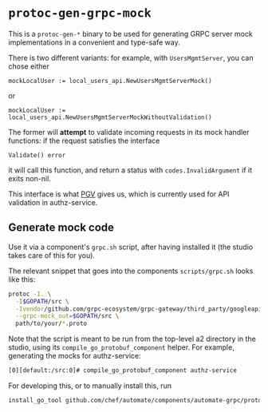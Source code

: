 # `protoc-gen-grpc-mock`

This is a `protoc-gen-*` binary to be used for generating GRPC server mock implementations
in a convenient and type-safe way.

There is two different variants: for example, with `UsersMgmtServer`, you can chose either

```
mockLocalUser := local_users_api.NewUsersMgmtServerMock()
```

or
```
mockLocalUser := local_users_api.NewUsersMgmtServerMockWithoutValidation()
```

The former will **attempt** to validate incoming requests in its mock handler functions:
if the request satisfies the interface

```
Validate() error
```

it will call this function, and return a status with `codes.InvalidArgument` if it exits non-nil.

This interface is what [PGV](https://github.com/lyft/protoc-gen-validate) gives us, which is currently used for API validation in authz-service.

## Generate mock code

Use it via a component's `grpc.sh` script, after having installed it
(the studio takes care of this for you).

The relevant snippet that goes into the components `scripts/grpc.sh` looks like this:

```bash
protoc -I. \
  -I$GOPATH/src \
  -Ivendor/github.com/grpc-ecosystem/grpc-gateway/third_party/googleapis \
  --grpc-mock_out=$GOPATH/src \
  path/to/your/*.proto
```

Note that the script is meant to be run from the top-level a2 directory in the studio,
using its `compile_go_protobuf_component` helper.
For example, generating the mocks for authz-service:

```bash
[0][default:/src:0]# compile_go_protobuf_component authz-service
```

For developing this, or to manually install this, run

```bash
install_go_tool github.com/chef/automate/components/automate-grpc/protoc-gen-grpc-mock
```
